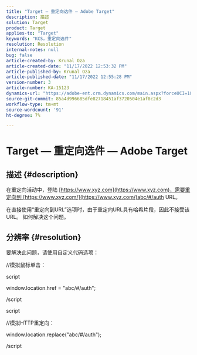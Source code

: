 ```yaml
---
title: "Target — 重定向选件 — Adobe Target"
description: 描述
solution: Target
product: Target
applies-to: "Target"
keywords: "KCS，重定向选件"
resolution: Resolution
internal-notes: null
bug: false
article-created-by: Krunal Oza
article-created-date: "11/17/2022 12:53:32 PM"
article-published-by: Krunal Oza
article-published-date: "11/17/2022 12:55:28 PM"
version-number: 3
article-number: KA-15123
dynamics-url: "https://adobe-ent.crm.dynamics.com/main.aspx?forceUCI=1&pagetype=entityrecord&etn=knowledgearticle&id=14fe94d6-7666-ed11-9561-6045bd006149"
source-git-commit: 85a4d996685dfe82718451af3720504e1af8c2d3
workflow-type: tm+mt
source-wordcount: '91'
ht-degree: 7%

---
```


# Target — 重定向选件 — Adobe Target

## 描述 {#description}


在重定向活动中，登陆 [https://www.xyz.com](https://www.xyz.com)，需要重定向到 [https://www.xyz.com/](https://www.xyz.com/)abc/#/auth URL。

在直接使用“重定向到URL”选项时，由于重定向URL具有哈希片段，因此不接受该URL。 如何解决这个问题。


## 分辨率 {#resolution}


要解决此问题，请使用自定义代码选项：



//模拟鼠标单击：

script

window.location.href = &quot;abc/#/auth&quot;;

/script

script



//模拟HTTP重定向：

window.location.replace(&quot;abc/#/auth&quot;);

/script
